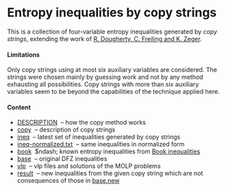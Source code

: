Entropy inequalities by copy strings
=====================================

This is a collection of four-variable entropy inequalities generated by
*copy strings*, extending the work of
[R. Dougherty, C. Freiling and K. Zeger](http://arxiv.org/pdf/1104.3602v1).

#### Limitations

Only copy strings using at most six auxiliary variables are considered. The
strings were chosen mainly by guessing work and not by any method exhausting
all possibilities. Copy strings with more than six auxiliary variables seem
to be beyond the capabilities of the technique applied here.

####  Content

* [DESCRIPTION](DESCRIPTION.md) &nbsp;&ndash; how the copy method works
* [copy](copy.txt) &nbsp;&ndash; description of copy strings
* [ineq](ineq.txt) &nbsp;&ndash; latest set of inequalities generated by copy strings
* [ineq-normalized.txt](ineq-normalized.txt) &nbsp;&ndash; same inequalities in normalized form 
* [book](book.txt) &nbsp;$ndash; known entropy inequalities from [Book inequalities](https://arxiv.org/abs/1312.6490)
* [base](base.new) &nbsp;&ndash; original DFZ inequalities
* [vlp](vlp) &nbsp;&ndash; vlp files and solutions of the MOLP problems
* [result](result) &nbsp;&ndash; new inequalities from the given copy string which are not 
consequences of those in [base.new](base.new)


